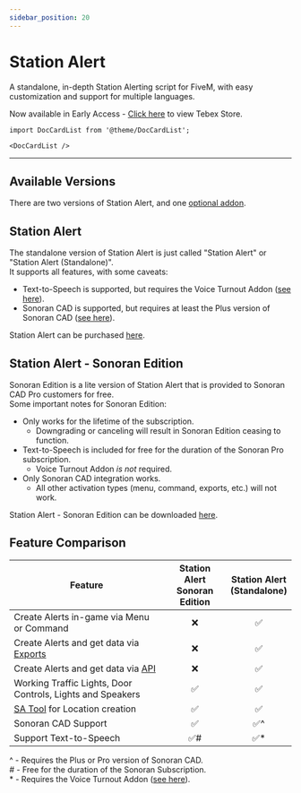```yaml
---
sidebar_position: 20
---
```


# Station Alert

A standalone, in-depth Station Alerting script for FiveM, with easy customization and support for multiple languages.

Now available in Early Access - [Click here](https://store.inferno-collection.com/category/sa) to view Tebex Store.

```mdx-code-block
import DocCardList from '@theme/DocCardList';

<DocCardList />
```

***

## Available Versions
There are two versions of Station Alert, and one [optional addon](usage/tts.md).

## Station Alert
The standalone version of Station Alert is just called "Station Alert" or "Station Alert (Standalone)".  
It supports all features, with some caveats:

- Text-to-Speech is supported, but requires the Voice Turnout Addon ([see here](usage/tts.md)).
- Sonoran CAD is supported, but requires at least the Plus version of Sonoran CAD ([see here](https://sonorancad.com/pricing)).

Station Alert can be purchased [here](https://store.inferno-collection.com/category/sa).

## Station Alert - Sonoran Edition
Sonoran Edition is a lite version of Station Alert that is provided to Sonoran CAD Pro customers for free.  
Some important notes for Sonoran Edition:

- Only works for the lifetime of the subscription.
  - Downgrading or canceling will result in Sonoran Edition ceasing to function.
- Text-to-Speech is included for free for the duration of the Sonoran Pro subscription.
  - Voice Turnout Addon *is not* required.
- Only Sonoran CAD integration works.
  - All other activation types (menu, command, exports, etc.) will not work.

Station Alert - Sonoran Edition can be downloaded [here](https://store.inferno-collection.com/package/station-alert-sonoran-edition).

## Feature Comparison

| Feature                                                      | Station Alert<br/>Sonoran Edition | Station Alert<br/>(Standalone) |
|--------------------------------------------------------------|:---------------------------------:|:------------------------------:|
| Create Alerts in-game via Menu or Command                    |                 ❌                 |               ✅                |
| Create Alerts and get data via [Exports](developers/exports) |                 ❌                 |               ✅                |
| Create Alerts and get data via [API](developers/api.mdx)     |                 ❌                 |               ✅                |
| Working Traffic Lights, Door Controls, Lights and Speakers   |                 ✅                 |               ✅                |
| [SA Tool](developers/tool.md) for Location creation          |                 ✅                 |               ✅                |
| Sonoran CAD Support                                          |                 ✅                 |              ✅\^               |
| Support Text-to-Speech                                       |                ✅\#                |              ✅\*               |

\^ - Requires the Plus or Pro version of Sonoran CAD.  
\# - Free for the duration of the Sonoran Subscription.  
\* - Requires the Voice Turnout Addon ([see here](usage/tts.md)).
